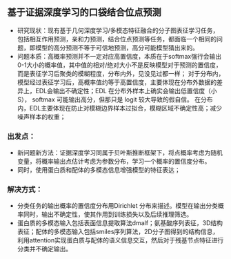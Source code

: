 ## 基于证据深度学习的口袋结合位点预测 ##
- 研究现状：现有基于几何深度学习/多模态特征融合的分子图表征学习任务，包括相互作用预测，亲和力预测，结合位点预测等任务，都面临一个相同的问题，即模型的高分预测不等于可信地预测，高分可能模型猜出来的。
- 问题本质：高概率预测并不一定对应高置信度，本质在于softmax强行会输出0-1大小的概率值，其中值的相对/绝对大小不是反映模型对于预测的置信度，而是表征学习后聚类的模糊程度，分布内外，见没见过都一样；
  对于分布内，模型经过表征学习后，高概率值约等于高置信度，主要体现在分布外数据的差异上，EDL会输出不确定性；EDL 在分布外样本上确实会输出低置信度（小S），
softmax 可能输出高分，但那只是 logit 较大导致的假自信。 在分布内，EDL主要体现在防止对模糊边界样本过拟合，模糊区域不确定性高；减少噪声样本的权重；
### 出发点：
- 新问题新方法：证据深度学习同属于贝叶斯推断框架下，将点概率考虑为随机变量，将概率输出点估计考虑为参数分布，学习一个概率的置信度分布。
- 同时，使用蛋白质和配体的多模态信息增强模型的特征表达；
### 解决方式：
- 分类任务的输出概率的置信度分布用Dirichlet 分布来描述。模型在输出分类概率同时，输出不确定性，使其作用到训练损失以及后续推理筛选。
- 蛋白质的多模态输入包括表面信息提取算法dmalf；氨基酸序列表征，3D结构表征；配体的多模态输入包括smiles序列算法，2D分子图得到的结构信息，利用attention实现蛋白质与配体的语义信息交互，然后对于残基节点特征进行分类并不确定输出。
